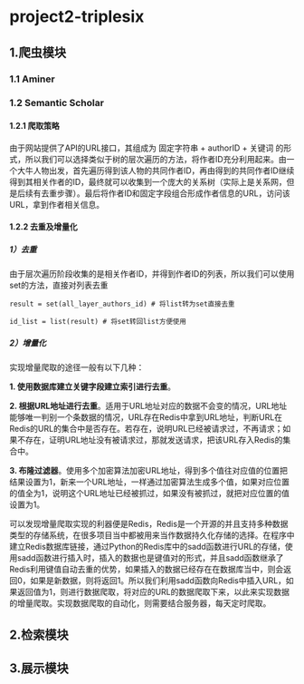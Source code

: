 # project2-triplesix

## 1.爬虫模块

### 1.1 Aminer

### 1.2 Semantic Scholar
#### 1.2.1 爬取策略
由于网站提供了API的URL接口，其组成为 固定字符串 + authorID + 关键词 的形式，所以我们可以选择类似于树的层次遍历的方法，将作者ID充分利用起来。由一个大牛人物出发，首先遍历得到该人物的共同作者ID，再由得到的共同作者ID继续得到其相关作者的ID，最终就可以收集到一个庞大的关系树（实际上是关系网，但是后续有去重步骤）。最后将作者ID和固定字段组合形成作者信息的URL，访问该URL，拿到作者相关信息。
#### 1.2.2 去重及增量化
##### 1）去重
由于层次遍历阶段收集的是相关作者ID，并得到作者ID的列表，所以我们可以使用set的方法，直接对列表去重

`result = set(all_layer_authors_id) # 将list转为set直接去重`

`id_list = list(result) # 将set转回list方便使用`
##### 2）增量化
实现增量爬取的途径一般有以下几种：

**1. 使用数据库建立关键字段建立索引进行去重**。

**2. 根据URL地址进行去重**。适用于URL地址对应的数据不会变的情况，URL地址能够唯一判别一个条数据的情况，URL存在Redis中拿到URL地址，判断URL在Redis的URL的集合中是否存在。若存在，说明URL已经被请求过，不再请求；如果不存在，证明URL地址没有被请求过，那就发送请求，把该URL存入Redis的集合中。

**3. 布隆过滤器**。使用多个加密算法加密URL地址，得到多个值往对应值的位置把结果设置为1，新来一个URL地址，一样通过加密算法生成多个值，如果对应位置的值全为1，说明这个URL地址已经被抓过，如果没有被抓过，就把对应位置的值设置为1。

   可以发现增量爬取实现的利器便是Redis，Redis是一个开源的并且支持多种数据类型的存储系统，在很多项目当中都被用来当作数据持久化存储的选择。在程序中建立Redis数据库链接，通过Python的Redis库中的sadd函数进行URL的存储，使用sadd函数进行插入时，插入的数据也是键值对的形式，并且sadd函数继承了Redis利用键值自动去重的优势，如果插入的数据已经存在在数据库当中，则会返回0，如果是新数据，则将返回1。所以我们利用sadd函数向Redis中插入URL，如果返回值为1，则进行数据爬取，将对应的URL的数据爬取下来，以此来实现数据的增量爬取。实现数据爬取的自动化，则需要结合服务器，每天定时爬取。
## 2.检索模块


## 3.展示模块
